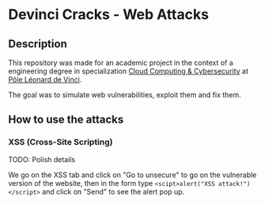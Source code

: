 # Devinci Cracks - Web Attacks

## Description

This repository was made for an academic project in the context of a engineering
degree in specialization [Cloud Computing & Cybersecurity](https://www.esilv.fr/en/programmes/master-degree-engineering/majors/cybersecurity-cloud-computing/) at [Pôle Léonard de Vinci](https://www.esilv.fr/en/).

The goal was to simulate web vulnerabilities, exploit them and fix them.

## How to use the attacks

### XSS (Cross-Site Scripting)

TODO: Polish details

We go on the XSS tab and click on "Go to unsecure" to go on the vulnerable version of the website, then in the form type `<scipt>alert("XSS attack!")</script>` and click on "Send" to see the alert pop up.
